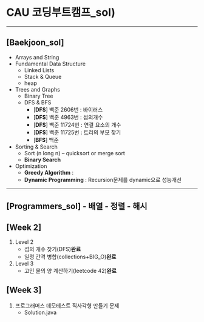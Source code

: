 # CAU 코딩부트캠프_sol)
---
[Baekjoon_sol]
---
- Arrays and String
- Fundamental Data Structure
	- Linked Lists
	- Stack & Queue
	- heap
- Trees and Graphs
	- Binary Tree
	- DFS & BFS
		- [**DFS**] 백준 2606번 : 바이러스
		- [**DFS**] 백준 4963번 : 섬의개수
		- [**DFS**] 백준 11724번 : 연결 요소의 개수
		- [**DFS**] 백준 11725번 : 트리의 부모 찾기
		- [**BFS**] 백준 
- Sorting & Search
	- Sort (n long n) – quicksort or merge sort
	- **Binary Search**
- Optimization
	- **Greedy Algorithm** : 
	- **Dynamic Programming** : Recursion문제를 dynamic으로 성능개선 

---
[Programmers_sol]
	- 배열
	- 정렬
	- 해시
---
[Week 2]
---
1. Level 2
	- 섬의 개수 찾기(DFS)**완료**
	- 일정 간격 병합(collections+BIG_O)**완료**
2. Level 3
	- 고인 물의 양 계산하기(leetcode 42)**완료**

[Week 3]
---
1. 프로그래머스 데모테스트 직사각형 만들기 문제
	- Solution.java
